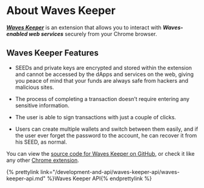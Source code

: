 # About Waves Keeper

[_**Waves Keeper**_](https://chrome.google.com/webstore/detail/waves-keeper/lpilbniiabackdjcionkobglmddfbcjo) is an extension that allows you to interact with _**Waves-enabled web services**_ securely from your Chrome browser.  

## Waves Keeper Features

* SEEDs and private keys are encrypted and stored within the extension and cannot be accessed by the dApps and services on the web, giving you peace of mind that your funds are always safe from hackers and malicious sites.

* The process of completing a transaction doesn’t require entering any sensitive information.

* The user is able to sign transactions with just a couple of clicks.

* Users can create multiple wallets and switch between them easily, and if the user ever forget the password to the account, he can recover it from his SEED, as normal.

You can view the [source code for Waves Keeper on GitHub](https://github.com/wavesplatform/waveskeeper), or check it like any other [Chrome extension](https://chrome.google.com/webstore/detail/waves-keeper/lpilbniiabackdjcionkobglmddfbcjo).

{% prettylink link="/development-and-api/waves-keeper-api/waves-keeper-api.md" %}Waves Keeper API{% endprettylink %}

